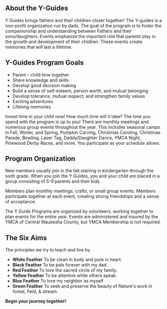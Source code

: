 
## About the Y-Guides

Y Guides brings fathers and their children closer together!
The Y-guides is a non-profit organization run by dads.  The goal of the program is to foster the companionship and understanding between Fathers and their sons/daughters.  Events emphasize the important role that parents play in the growth and development of their children.  These events create memories that will last a lifetime.



## Y-Guides Program Goals
- Parent – child time together
- Share knowledge and skills
- Develop good decision making
- Build a sense of self-esteem, person worth, and mutual belonging
- Develop tolerance, mutual respect, and strengthen family values
- Exciting adventures
- Lifelong memories

Invest time in your child now!
How much time will it take?
The time you spend with the program is up to you! There are monthly meetings and numerous group events throughout the year. This includes seasonal camps in Fall, Winter, and Spring, Pumpkin Carving, Christmas Caroling, Christmas Parade, Bowling, Laser Tag, Daddy/Daughter Dance, YMCA Night, Pinewood Derby Races, and more.  You participate as your schedule allows.

 


## Program Organization
New members usually join in the fall starting in kindergarten through the sixth grade. When you join the Y Guides, you and your child are placed in a group consisting of 5-9 parents and their kids.

Members plan monthly meetings, crafts, or small group events. Members participate together at each event, creating strong friendships and a sense of acceptance.

The Y Guide Programs are organized by volunteers, working together to plan events for the entire year. Events are administered and insured by the YMCA of Central Waukesha County, but YMCA Membership is not required.

 

## The Six Aims

The principles we try to teach and live by.

- **White Feather** To be clean in body and pure in heart.
- **Black Feather** To be pals forever with my dad.
- **Red Feather** To love the sacred circle of my family.
- **Yellow Feather** To be attentive while others speak.
- **Blue Feather** To love my neighbor as myself.
- **Green Feather** To seek and preserve the beauty of Nature's work in forest, field, & stream.

**Begin your journey together!**
